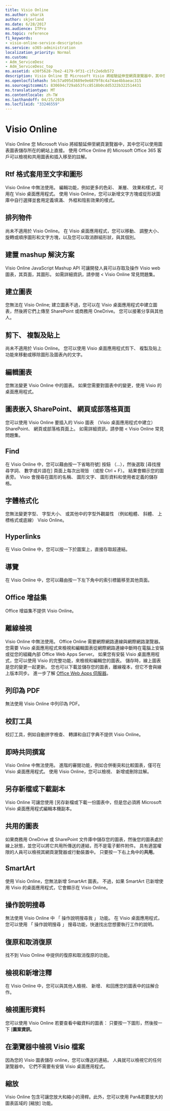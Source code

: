 ```yaml
---
title: Visio Online
ms.author: sharik
author: skjerland
ms.date: 6/28/2017
ms.audience: ITPro
ms.topic: reference
f1_keywords:
- visio-online-service-descriptoin
ms.service: o365-administration
localization_priority: Normal
ms.custom:
- Adm_ServiceDesc
- Adm_ServiceDesc_top
ms.assetid: e30f5628-7be2-4179-9f31-c1fc2e6db572
description: Visio Online 您 Microsoft Visio 將經驗延伸至網頁瀏覽器中，其中您可以使用圖表圖表儲存所在的網站上直接。 使用 Office Online 的 Microsoft Office 365 客戶可以檢視和共用圖表和插入移至的註解。
ms.openlocfilehash: 54c57a095d3689e9e6879f8c4a74ae4bbaeac315
ms.sourcegitcommit: 830694c729ab53fcc8518b0cdd5322b322514431
ms.translationtype: MT
ms.contentlocale: zh-TW
ms.lasthandoff: 04/25/2019
ms.locfileid: "33246559"
---
```

# <a name="visio-online"></a>Visio Online

Visio Online 您 Microsoft Visio 將經驗延伸至網頁瀏覽器中，其中您可以使用圖表圖表儲存所在的網站上直接。 使用 Office Online 的 Microsoft Office 365 客戶可以檢視和共用圖表和插入移至的註解。
  
## <a name="apply-rich-formatting-to-text-and-shapes"></a>Rtf 格式套用至文字和圖形
<a name="BM_1"> </a>

Visio Online 中無法使用。 編輯功能，例如更多的色彩、 漸層、 效果和樣式，可用在 Visio 桌面應用程式。 使用 Visio Online，您可以新增文字方塊或從形狀圖庫中自行選擇並套用定義填滿、 外框和陰影效果的樣式。
  
## <a name="arrange-objects"></a>排列物件
<a name="BM_2"> </a>

尚未不適用於 Visio Online。 在 Visio 桌面應用程式，您可以移動、 調整大小、 旋轉或順序圖形和文字方塊，以及您可以取消群組形狀，與其個別。 
  
## <a name="build-mashup-solutions"></a>建置 mashup 解決方案
<a name="BM_3"> </a>

Visio Online JavaScript Mashup API 可讓開發人員可以存取及操作 Visio web 圖表，其頁面，其圖形。 如需詳細資訊，請參閱 < <b0>Visio Online 常見問題集</b0>。
  
## <a name="create-diagrams"></a>建立圖表
<a name="BM_4"> </a>

您無法在 Visio Online; 建立圖表不過，您可以在 Visio 桌面應用程式中建立圖表，然後將它們上傳至 SharePoint 或商務用 OneDrive。 您可以接著分享與其他人。
  
## <a name="cut-copy-and-paste"></a>剪下、 複製及貼上
<a name="BM_5"> </a>

尚未不適用於 Visio Online。 您可以使用 Visio 桌面應用程式剪下、 複製及貼上功能來移動或移除圖形及圖表內的文字。
  
## <a name="edit-diagrams"></a>編輯圖表
<a name="BM_6"> </a>

您無法變更 Visio Online 中的圖表。 如果您需要對圖表中的變更，使用 Visio 的桌面應用程式。
  
## <a name="embed-diagram-in-a-sharepoint-web-or-blog-page"></a>圖表嵌入 SharePoint、 網頁或部落格頁面
<a name="BM_7"> </a>

您可以使用 Visio Online 要插入的 Visio 圖表 （Visio 桌面應用程式中建立） SharePoint、 網頁或部落格頁面上。 如需詳細資訊，請參閱 < <b0>Visio Online 常見問題集</b0>。
  
## <a name="find"></a>Find
<a name="BM_8"> </a>

在 Visio Online 中，您可以藉由按一下省略符號] 按鈕 （...），然後選取 [尋找搜尋字詞、 數字或片語在] 頁面上每次出現皆 （或按 Ctrl + F）。 結果會顯示您的圖表旁。 Visio 會搜尋在圖形的名稱、 圖形文字、 圖形資料和使用者定義的儲存格。
  
## <a name="font-formatting"></a>字體格式化
<a name="BM_9"> </a>

您無法變更字型、 字型大小、 或其他中的字型外觀屬性 （例如粗體、 斜體、 上標格式或底線） Visio Online。
  
## <a name="hyperlinks"></a>Hyperlinks
<a name="BM_10"> </a>

在 Visio Online 中，您可以按一下於圖案上，直接存取超連結。
  
## <a name="navigation"></a>導覽
<a name="BM_11"> </a>

在 Visio Online 中，您可以藉由按一下左下角中的索引標籤移至其他頁面。
  
## <a name="office-add-ins"></a>Office 增益集
<a name="BM_12"> </a>

Office 增益集不提供 Visio Online。
  
## <a name="offline-viewing"></a>離線檢視
<a name="BM_13"> </a>

Visio Online 中無法使用。 Office Online 需要網際網路連線與網際網路瀏覽器。 您需要 Visio 桌面應用程式來檢視和編輯圖表從網際網路連線中斷時在電腦上安裝或從您的組織內部 Office Web Apps Server。 如果您有安裝 Visio 桌面應用程式，您可以使用 Visio 的完整功能，來檢視和編輯您的圖表。 儲存時，線上圖表是您的變更一起更新。 您也可以下載並儲存您的圖表，離線複本，但它不會與線上版本同步。 進一步了解 [Office Web Apps 伺服器](https://technet.microsoft.com/library/ff431685.aspx)。
  
## <a name="print-to-pdf"></a>列印為 PDF
<a name="BM_14"> </a>

無法使用 Visio Online 中列印為 PDF。
  
## <a name="proofing-tools"></a>校訂工具
<a name="BM_15"> </a>

校訂工具，例如自動拼字檢查、 轉譯和自訂字典不提供 Visio Online。
  
## <a name="real-time-co-authoring"></a>即時共同撰寫
<a name="BM_16"> </a>

Visio Online 中無法使用。 進階的審閱功能，例如合併衝突和比較圖表，僅可在 Visio 桌面應用程式。 使用 Visio Online，您可以檢視、 新增或刪除註解。
  
## <a name="save-as-or-download-a-copy"></a>另存新檔或下載副本
<a name="BM_17"> </a>

Visio Online 可讓您使用 [另存新檔或下載一份圖表中，但是您必須將 Microsoft Visio 桌面應用程式編輯本機副本。
  
## <a name="share-a-diagram"></a>共用的圖表
<a name="BM_18"> </a>

如果商務用 OneDrive 或 SharePoint 文件庫中儲存您的圖表，然後您的圖表處於線上狀態，並您可以將它共用所傳送的連結，而不是電子郵件附件。 具有適當權限的人員可以檢視其網頁瀏覽器或行動裝置中。 只要按一下右上角中的**共用**。 
  
## <a name="smartart"></a>SmartArt
<a name="BM_19"> </a>

使用 Visio Online，您無法新增 SmartArt 圖表。 不過，如果 SmartArt 已新增使用 Visio 的桌面應用程式，它會顯示在 Visio Online。
  
## <a name="tell-me"></a>操作說明搜尋
<a name="BM_20"> </a>

無法使用 Visio Online 中 「 操作說明搜尋我 」 功能。 在 Visio 桌面應用程式，您可以使用 「 操作說明搜尋 」 搜尋功能，快速找出您想要執行工作的說明。
  
## <a name="undo-and-redo"></a>復原和取消復原
<a name="BM_21"> </a>

找不到 Visio Online 中提供的復原和取消復原的功能。
  
## <a name="view-and-add-comments"></a>檢視和新增注釋
<a name="BM_22"> </a>

 在 Visio Online 中，您可以與其他人檢視、 新增、 和回應您的圖表中的註解合作。 
  
## <a name="view-shape-data"></a>檢視圖形資料
<a name="BM_23"> </a>

您可以使用 Visio Online 若要查看中繼資料的圖表： 只要按一下圖形，然後按一下 [**圖案資訊**。
  
## <a name="view-visio-files-in-the-browser"></a>在瀏覽器中檢視 Visio 檔案
<a name="BM_24"> </a>

因為您的 Visio 圖表儲存 online，您可以傳送的連結。 人員就可以檢視它的任何瀏覽器中。 它們不需要有安裝 Visio 桌面應用程式。
  
## <a name="zoom"></a>縮放
<a name="BM_25"> </a>

Visio Online 包含可讓您放大和縮小的滑桿。此外，您可以使用 Pan&amp;若要放大的圖表區域的 [縮放] 功能。
  

